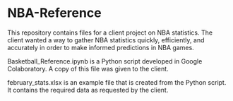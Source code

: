# NBA-Reference
This repository contains files for a client project on NBA statistics. The client wanted a way to gather NBA statistics quickly, efficiently, and accurately in order to make informed predictions in NBA games. 

Basketball_Reference.ipynb is a Python script developed in Google Colaboratory. A copy of this file was given to the client. 

february_stats.xlsx is an example file that is created from the Python script. It contains the required data as requested by the client. 
